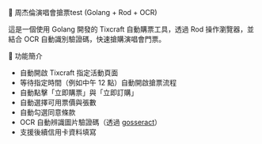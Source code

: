 🎫 周杰倫演唱會搶票test (Golang + Rod + OCR)

這是一個使用 Golang 開發的 Tixcraft 自動購票工具，透過 Rod 操作瀏覽器，並結合 OCR 自動識別驗證碼，快速搶購演唱會門票。

🔧 功能簡介
- 自動開啟 Tixcraft 指定活動頁面
- 等待指定時間（例如中午 12 點）自動開啟搶票流程
- 自動點擊「立即購票」與「立即訂購」
- 自動選擇可用票價與張數
- 自動勾選同意條款
- OCR 自動辨識圖片驗證碼（透過 [gosseract](https://github.com/otiai10/gosseract)）
- 支援後續信用卡資料填寫